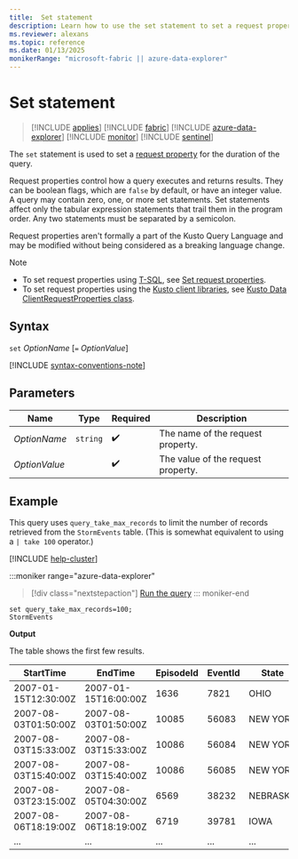 ```yaml
---
title:  Set statement
description: Learn how to use the set statement to set a request property for the duration of the query.
ms.reviewer: alexans
ms.topic: reference
ms.date: 01/13/2025
monikerRange: "microsoft-fabric || azure-data-explorer"
---
```

# Set statement

> [!INCLUDE [applies](../includes/applies-to-version/applies.md)] [!INCLUDE [fabric](../includes/applies-to-version/fabric.md)] [!INCLUDE [azure-data-explorer](../includes/applies-to-version/azure-data-explorer.md)] [!INCLUDE [monitor](../includes/applies-to-version/monitor.md)] [!INCLUDE [sentinel](../includes/applies-to-version/sentinel.md)]

The `set` statement is used to set a [request property](../api/rest/request-properties.md) for the duration of the query.

Request properties control how a query executes and returns results. They can be boolean flags, which are `false` by default, or have an integer value. A query may contain zero, one, or more set statements. Set statements affect only the tabular expression statements that trail them in the program order. Any two statements must be separated by a semicolon.
  
Request properties aren't formally a part of the Kusto Query Language and may be modified without being considered as a breaking language change.

> [!NOTE]
>
> * To set request properties using [T-SQL](t-sql.md), see [Set request properties](t-sql.md#set-request-properties).
> * To set request properties using the [Kusto client libraries](../api/client-libraries.md), see [Kusto Data ClientRequestProperties class](../api/netfx/about-kusto-data.md).

## Syntax

`set` *OptionName* [`=` *OptionValue*]

[!INCLUDE [syntax-conventions-note](../includes/syntax-conventions-note.md)]

## Parameters

| Name | Type | Required | Description |
|--|--|--|--|
| *OptionName* | `string` |  :heavy_check_mark: | The name of the request property.|
| *OptionValue* | |  :heavy_check_mark: | The value of the request property.|

## Example

This query uses `query_take_max_records` to limit the number of records retrieved from the `StormEvents` table.
(This is somewhat equivalent to using a `| take 100` operator.)

[!INCLUDE [help-cluster](../includes/help-cluster-note.md)]

:::moniker range="azure-data-explorer"
> [!div class="nextstepaction"]
> <a href="https://dataexplorer.azure.com/clusters/help/databases/Samples?query=H4sIAAAAAAAEACtOLVEoLE0tqowvScxOjc9NrIgvSk3OL0optjU0MLDm5QouyS%2fKdS1LzSsp5uICAIDZW8IuAAAA" target="_blank">Run the query</a>
::: moniker-end

```kusto
set query_take_max_records=100;
StormEvents
```

**Output**

The table shows the first few results.

| StartTime |	EndTime |EpisodeId |EventId	| State| EventType |
|--|--|--|--|--|--|
|2007-01-15T12:30:00Z | 2007-01-15T16:00:00Z | 1636 | 7821 | OHIO | Flood |
|2007-08-03T01:50:00Z | 2007-08-03T01:50:00Z | 10085 | 56083 | NEW YORK | Thunderstorm Wind |
|2007-08-03T15:33:00Z | 2007-08-03T15:33:00Z | 10086 | 56084 | NEW YORK | Hail |
|2007-08-03T15:40:00Z | 2007-08-03T15:40:00Z | 10086 | 56085 | NEW YORK | Hail |
|2007-08-03T23:15:00Z | 2007-08-05T04:30:00Z | 6569 | 38232 | NEBRASKA | Flood |
|2007-08-06T18:19:00Z | 2007-08-06T18:19:00Z | 6719 | 39781 | IOWA | Thunderstorm Wind |
|...|...|...|...|...|...|
